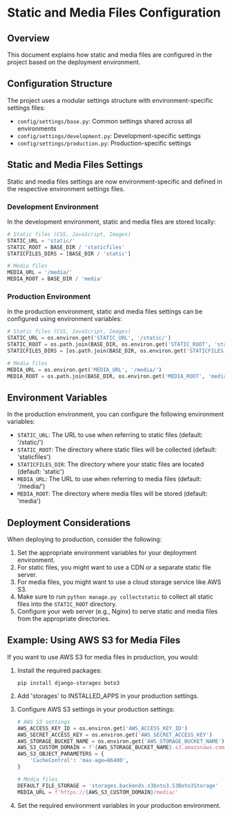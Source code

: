 # Static and Media Files Configuration

## Overview
This document explains how static and media files are configured in the project based on the deployment environment.

## Configuration Structure
The project uses a modular settings structure with environment-specific settings files:
- `config/settings/base.py`: Common settings shared across all environments
- `config/settings/development.py`: Development-specific settings
- `config/settings/production.py`: Production-specific settings

## Static and Media Files Settings
Static and media files settings are now environment-specific and defined in the respective environment settings files.

### Development Environment
In the development environment, static and media files are stored locally:

```python
# Static files (CSS, JavaScript, Images)
STATIC_URL = 'static/'
STATIC_ROOT = BASE_DIR / 'staticfiles'
STATICFILES_DIRS = [BASE_DIR / 'static']

# Media files
MEDIA_URL = '/media/'
MEDIA_ROOT = BASE_DIR / 'media'
```

### Production Environment
In the production environment, static and media files settings can be configured using environment variables:

```python
# Static files (CSS, JavaScript, Images)
STATIC_URL = os.environ.get('STATIC_URL', '/static/')
STATIC_ROOT = os.path.join(BASE_DIR, os.environ.get('STATIC_ROOT', 'staticfiles'))
STATICFILES_DIRS = [os.path.join(BASE_DIR, os.environ.get('STATICFILES_DIR', 'static'))]

# Media files
MEDIA_URL = os.environ.get('MEDIA_URL', '/media/')
MEDIA_ROOT = os.path.join(BASE_DIR, os.environ.get('MEDIA_ROOT', 'media'))
```

## Environment Variables
In the production environment, you can configure the following environment variables:

- `STATIC_URL`: The URL to use when referring to static files (default: '/static/')
- `STATIC_ROOT`: The directory where static files will be collected (default: 'staticfiles')
- `STATICFILES_DIR`: The directory where your static files are located (default: 'static')
- `MEDIA_URL`: The URL to use when referring to media files (default: '/media/')
- `MEDIA_ROOT`: The directory where media files will be stored (default: 'media')

## Deployment Considerations
When deploying to production, consider the following:

1. Set the appropriate environment variables for your deployment environment.
2. For static files, you might want to use a CDN or a separate static file server.
3. For media files, you might want to use a cloud storage service like AWS S3.
4. Make sure to run `python manage.py collectstatic` to collect all static files into the `STATIC_ROOT` directory.
5. Configure your web server (e.g., Nginx) to serve static and media files from the appropriate directories.

## Example: Using AWS S3 for Media Files
If you want to use AWS S3 for media files in production, you would:

1. Install the required packages:
   ```
   pip install django-storages boto3
   ```

2. Add 'storages' to INSTALLED_APPS in your production settings.

3. Configure AWS S3 settings in your production settings:
   ```python
   # AWS S3 settings
   AWS_ACCESS_KEY_ID = os.environ.get('AWS_ACCESS_KEY_ID')
   AWS_SECRET_ACCESS_KEY = os.environ.get('AWS_SECRET_ACCESS_KEY')
   AWS_STORAGE_BUCKET_NAME = os.environ.get('AWS_STORAGE_BUCKET_NAME')
   AWS_S3_CUSTOM_DOMAIN = f'{AWS_STORAGE_BUCKET_NAME}.s3.amazonaws.com'
   AWS_S3_OBJECT_PARAMETERS = {
       'CacheControl': 'max-age=86400',
   }
   
   # Media files
   DEFAULT_FILE_STORAGE = 'storages.backends.s3boto3.S3Boto3Storage'
   MEDIA_URL = f'https://{AWS_S3_CUSTOM_DOMAIN}/media/'
   ```

4. Set the required environment variables in your production environment.